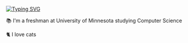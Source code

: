 [![Typing SVG](https://readme-typing-svg.demolab.com?font=Fira+Code&pause=1000&color=F4A7BB&random=false&width=435&lines=%F0%9F%91%8B%C2%A0Hi%2C+I'm+Denise!+)](https://git.io/typing-svg)

📚 I'm a freshman at University of Minnesota studying Computer Science  

🐈 I love cats
